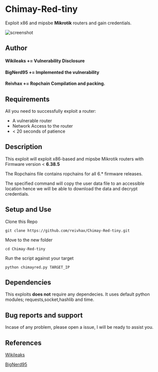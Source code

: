 # Chimay-Red-tiny
Exploit x86 and mipsbe **Mikrotik** routers and gain credentials.

![screenshot](http://i.imgur.com/f6rCQSf.png)
## Author
#### Wikileaks	+= Vulnerability Disclosure
#### BigNerd95	+= Implemented the vulnerability
#### Reivhax	+= Ropchain Compilation and packing.
## Requirements
All you need to successfully exploit a router:

- A vulnerable router
- Network Access to the router
- < 20 seconds of patience
## Description
This exploit will exploit x86-based and mipsbe Mikrotik routers with Firmware version < **6.38.5**

The Ropchains file contains ropchains for all 6.* firmware releases.

The specified command will copy the user data file to an accessible location hence we will be able to download the data and decrypt credentials.

## Setup and Use
Clone this Repo

 	git clone https://github.com/reivhax/Chimay-Red-tiny.git

Move to the new folder

 	cd Chimay-Red-tiny

Run the script against your target

 	python chimayred.py TARGET_IP

## Dependencies
This exploits **does not** require any dependecies.
It uses default python modules; requests,socket,hashlib and time.

## Bug reports and support
Incase of any problem, please open a issue, I will be ready to assist you.

## References
[Wikileaks](https://wikileaks.org/ciav7p1/cms/page_16384604.html)

[BigNerd95](https://github.com/BigNerd95/)
